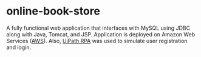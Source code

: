 # online-book-store
A fully functional web application that interfaces with MySQL using JDBC along with Java, 
Tomcat, and JSP. Application is deployed on Amazon Web Services ([AWS](https://www.uipath.com/rpa/robotic-process-automation)). Also, [UiPath RPA](https://www.uipath.com/rpa/robotic-process-automation)
was used to simulate user registration and login.
